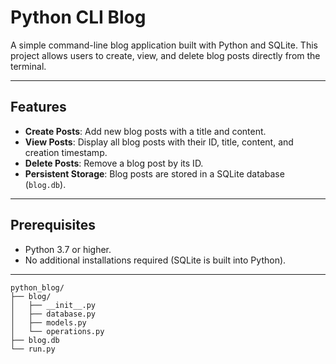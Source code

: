 # Python CLI Blog

A simple command-line blog application built with Python and SQLite. This project allows users to create, view, and delete blog posts directly from the terminal.

---

## Features

- **Create Posts**: Add new blog posts with a title and content.
- **View Posts**: Display all blog posts with their ID, title, content, and creation timestamp.
- **Delete Posts**: Remove a blog post by its ID.
- **Persistent Storage**: Blog posts are stored in a SQLite database (`blog.db`).

---

## Prerequisites

- Python 3.7 or higher.
- No additional installations required (SQLite is built into Python).

---






```
python_blog/
├── blog/
│   ├── __init__.py
│   ├── database.py
│   ├── models.py
│   └── operations.py
├── blog.db
└── run.py
```